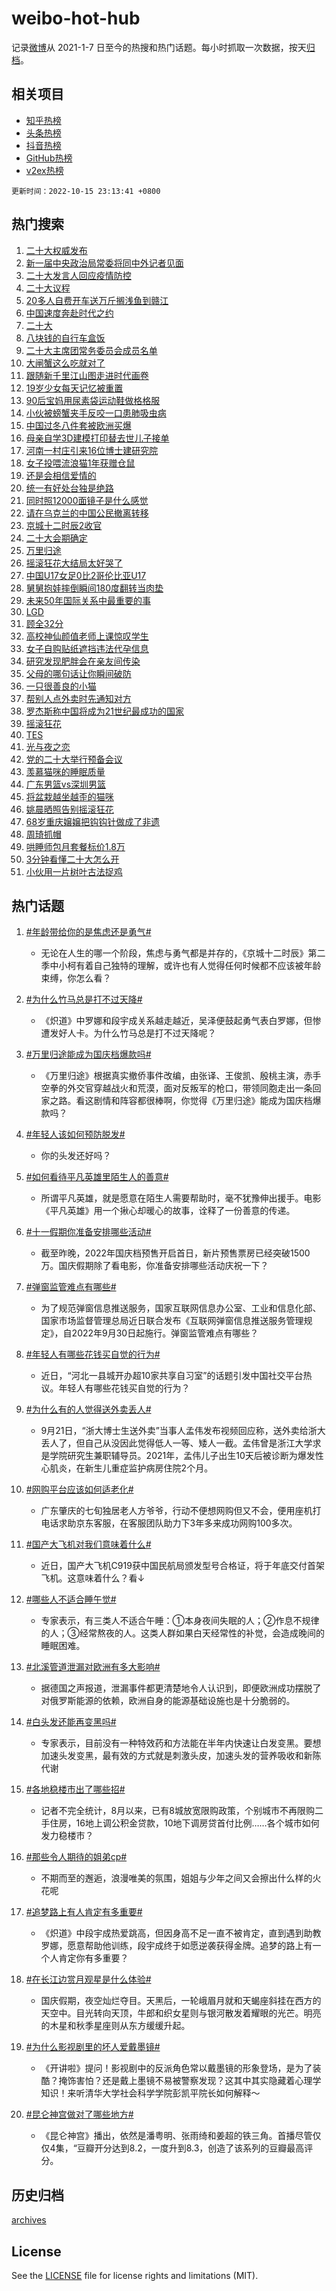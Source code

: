 # weibo-hot-hub

记录[微博](https://www.weibo.com)从 2021-1-7 日至今的热搜和热门话题。每小时抓取一次数据，按天[归档](archives)。

## 相关项目

- [知乎热榜](https://github.com/lonnyzhang423/zhihu-hot-hub)
- [头条热榜](https://github.com/lonnyzhang423/toutiao-hot-hub)
- [抖音热榜](https://github.com/lonnyzhang423/douyin-hot-hub)
- [GitHub热榜](https://github.com/lonnyzhang423/github-hot-hub)
- [v2ex热榜](https://github.com/lonnyzhang423/v2ex-hot-hub)


`更新时间：2022-10-15 23:13:41 +0800`

## 热门搜索

1. [二十大权威发布](https://m.weibo.cn/search?containerid=100103type%3D1%26t%3D10%26q%3D%23%E4%BA%8C%E5%8D%81%E5%A4%A7%E6%9D%83%E5%A8%81%E5%8F%91%E5%B8%83%23&stream_entry_id=51&isnewpage=1&extparam=seat%3D1%26cate%3D10103%26filter_type%3Drealtimehot%26dgr%3D0%26pos%3D0%26c_type%3D51%26display_time%3D1665846819%26pre_seqid%3D1665846819236016173377&luicode=10000011&lfid=106003type%253D25%2526t%253D3%2526disable_hot%253D1%2526filter_type%253Drealtimehot)
1. [新一届中央政治局常委将同中外记者见面](https://m.weibo.cn/search?containerid=100103type%3D1%26t%3D10%26q%3D%23%E6%96%B0%E4%B8%80%E5%B1%8A%E4%B8%AD%E5%A4%AE%E6%94%BF%E6%B2%BB%E5%B1%80%E5%B8%B8%E5%A7%94%E5%B0%86%E5%90%8C%E4%B8%AD%E5%A4%96%E8%AE%B0%E8%80%85%E8%A7%81%E9%9D%A2%23&stream_entry_id=31&isnewpage=1&extparam=seat%3D1%26cate%3D0%26band_rank%3D1%26lcate%3D5001%26pos%3D0%26realpos%3D1%26flag%3D0%26filter_type%3Drealtimehot%26q%3D%2523%25E6%2596%25B0%25E4%25B8%2580%25E5%25B1%258A%25E4%25B8%25AD%25E5%25A4%25AE%25E6%2594%25BF%25E6%25B2%25BB%25E5%25B1%2580%25E5%25B8%25B8%25E5%25A7%2594%25E5%25B0%2586%25E5%2590%258C%25E4%25B8%25AD%25E5%25A4%2596%25E8%25AE%25B0%25E8%2580%2585%25E8%25A7%2581%25E9%259D%25A2%2523%26dgr%3D0%26c_type%3D31%26display_time%3D1665846819%26pre_seqid%3D1665846819236016173377&luicode=10000011&lfid=106003type%253D25%2526t%253D3%2526disable_hot%253D1%2526filter_type%253Drealtimehot)
1. [二十大发言人回应疫情防控](https://m.weibo.cn/search?containerid=100103type%3D1%26t%3D10%26q%3D%23%E4%BA%8C%E5%8D%81%E5%A4%A7%E5%8F%91%E8%A8%80%E4%BA%BA%E5%9B%9E%E5%BA%94%E7%96%AB%E6%83%85%E9%98%B2%E6%8E%A7%23&stream_entry_id=31&isnewpage=1&extparam=seat%3D1%26cate%3D0%26band_rank%3D2%26lcate%3D5001%26pos%3D1%26realpos%3D2%26flag%3D2%26filter_type%3Drealtimehot%26q%3D%2523%25E4%25BA%258C%25E5%258D%2581%25E5%25A4%25A7%25E5%258F%2591%25E8%25A8%2580%25E4%25BA%25BA%25E5%259B%259E%25E5%25BA%2594%25E7%2596%25AB%25E6%2583%2585%25E9%2598%25B2%25E6%258E%25A7%2523%26dgr%3D0%26c_type%3D31%26display_time%3D1665846819%26pre_seqid%3D1665846819236016173377&luicode=10000011&lfid=106003type%253D25%2526t%253D3%2526disable_hot%253D1%2526filter_type%253Drealtimehot)
1. [二十大议程](https://m.weibo.cn/search?containerid=100103type%3D1%26t%3D10%26q%3D%23%E4%BA%8C%E5%8D%81%E5%A4%A7%E8%AE%AE%E7%A8%8B%23&stream_entry_id=31&isnewpage=1&extparam=seat%3D1%26cate%3D0%26band_rank%3D3%26lcate%3D5001%26pos%3D2%26realpos%3D3%26flag%3D0%26filter_type%3Drealtimehot%26q%3D%2523%25E4%25BA%258C%25E5%258D%2581%25E5%25A4%25A7%25E8%25AE%25AE%25E7%25A8%258B%2523%26dgr%3D0%26c_type%3D31%26display_time%3D1665846819%26pre_seqid%3D1665846819236016173377&luicode=10000011&lfid=106003type%253D25%2526t%253D3%2526disable_hot%253D1%2526filter_type%253Drealtimehot)
1. [20多人自费开车送万斤搁浅鱼到赣江](https://m.weibo.cn/search?containerid=100103type%3D1%26t%3D10%26q%3D%2320%E5%A4%9A%E4%BA%BA%E8%87%AA%E8%B4%B9%E5%BC%80%E8%BD%A6%E9%80%81%E4%B8%87%E6%96%A4%E6%90%81%E6%B5%85%E9%B1%BC%E5%88%B0%E8%B5%A3%E6%B1%9F%23&stream_entry_id=31&isnewpage=1&extparam=seat%3D1%26cate%3D0%26band_rank%3D4%26lcate%3D5001%26pos%3D3%26realpos%3D4%26flag%3D0%26filter_type%3Drealtimehot%26q%3D%252320%25E5%25A4%259A%25E4%25BA%25BA%25E8%2587%25AA%25E8%25B4%25B9%25E5%25BC%2580%25E8%25BD%25A6%25E9%2580%2581%25E4%25B8%2587%25E6%2596%25A4%25E6%2590%2581%25E6%25B5%2585%25E9%25B1%25BC%25E5%2588%25B0%25E8%25B5%25A3%25E6%25B1%259F%2523%26dgr%3D0%26c_type%3D31%26display_time%3D1665846819%26pre_seqid%3D1665846819236016173377&luicode=10000011&lfid=106003type%253D25%2526t%253D3%2526disable_hot%253D1%2526filter_type%253Drealtimehot)
1. [中国速度奔赴时代之约](https://m.weibo.cn/search?containerid=100103type%3D1%26t%3D10%26q%3D%23%E4%B8%AD%E5%9B%BD%E9%80%9F%E5%BA%A6%E5%A5%94%E8%B5%B4%E6%97%B6%E4%BB%A3%E4%B9%8B%E7%BA%A6%23&stream_entry_id=31&isnewpage=1&extparam=seat%3D1%26cate%3D0%26band_rank%3D5%26lcate%3D5001%26pos%3D4%26realpos%3D5%26flag%3D0%26filter_type%3Drealtimehot%26q%3D%2523%25E4%25B8%25AD%25E5%259B%25BD%25E9%2580%259F%25E5%25BA%25A6%25E5%25A5%2594%25E8%25B5%25B4%25E6%2597%25B6%25E4%25BB%25A3%25E4%25B9%258B%25E7%25BA%25A6%2523%26dgr%3D0%26c_type%3D31%26display_time%3D1665846819%26pre_seqid%3D1665846819236016173377&luicode=10000011&lfid=106003type%253D25%2526t%253D3%2526disable_hot%253D1%2526filter_type%253Drealtimehot)
1. [二十大](https://m.weibo.cn/search?containerid=100103type%3D1%26t%3D10%26q%3D%23%E4%BA%8C%E5%8D%81%E5%A4%A7%23&stream_entry_id=31&isnewpage=1&extparam=seat%3D1%26cate%3D0%26band_rank%3D6%26lcate%3D5001%26pos%3D5%26realpos%3D6%26flag%3D0%26filter_type%3Drealtimehot%26q%3D%2523%25E4%25BA%258C%25E5%258D%2581%25E5%25A4%25A7%2523%26dgr%3D0%26c_type%3D31%26display_time%3D1665846819%26pre_seqid%3D1665846819236016173377&luicode=10000011&lfid=106003type%253D25%2526t%253D3%2526disable_hot%253D1%2526filter_type%253Drealtimehot)
1. [八块钱的自行车盒饭](https://m.weibo.cn/search?containerid=100103type%3D1%26t%3D10%26q%3D%23%E5%85%AB%E5%9D%97%E9%92%B1%E7%9A%84%E8%87%AA%E8%A1%8C%E8%BD%A6%E7%9B%92%E9%A5%AD%23&stream_entry_id=31&isnewpage=1&extparam=seat%3D1%26cate%3D0%26band_rank%3D7%26lcate%3D5001%26pos%3D6%26realpos%3D7%26flag%3D1%26filter_type%3Drealtimehot%26q%3D%2523%25E5%2585%25AB%25E5%259D%2597%25E9%2592%25B1%25E7%259A%2584%25E8%2587%25AA%25E8%25A1%258C%25E8%25BD%25A6%25E7%259B%2592%25E9%25A5%25AD%2523%26dgr%3D0%26c_type%3D31%26display_time%3D1665846819%26pre_seqid%3D1665846819236016173377&luicode=10000011&lfid=106003type%253D25%2526t%253D3%2526disable_hot%253D1%2526filter_type%253Drealtimehot)
1. [二十大主席团常务委员会成员名单](https://m.weibo.cn/search?containerid=100103type%3D1%26t%3D10%26q%3D%23%E4%BA%8C%E5%8D%81%E5%A4%A7%E4%B8%BB%E5%B8%AD%E5%9B%A2%E5%B8%B8%E5%8A%A1%E5%A7%94%E5%91%98%E4%BC%9A%E6%88%90%E5%91%98%E5%90%8D%E5%8D%95%23&stream_entry_id=31&isnewpage=1&extparam=seat%3D1%26cate%3D0%26band_rank%3D8%26lcate%3D5001%26pos%3D7%26realpos%3D8%26flag%3D0%26filter_type%3Drealtimehot%26q%3D%2523%25E4%25BA%258C%25E5%258D%2581%25E5%25A4%25A7%25E4%25B8%25BB%25E5%25B8%25AD%25E5%259B%25A2%25E5%25B8%25B8%25E5%258A%25A1%25E5%25A7%2594%25E5%2591%2598%25E4%25BC%259A%25E6%2588%2590%25E5%2591%2598%25E5%2590%258D%25E5%258D%2595%2523%26dgr%3D0%26c_type%3D31%26display_time%3D1665846819%26pre_seqid%3D1665846819236016173377&luicode=10000011&lfid=106003type%253D25%2526t%253D3%2526disable_hot%253D1%2526filter_type%253Drealtimehot)
1. [大闸蟹这么吃就对了](https://m.weibo.cn/search?containerid=100103type%3D1%26t%3D10%26q%3D%23%E5%A4%A7%E9%97%B8%E8%9F%B9%E8%BF%99%E4%B9%88%E5%90%83%E5%B0%B1%E5%AF%B9%E4%BA%86%23&stream_entry_id=31&isnewpage=1&extparam=seat%3D1%26cate%3D0%26band_rank%3D9%26lcate%3D5001%26pos%3D8%26realpos%3D9%26flag%3D1%26filter_type%3Drealtimehot%26q%3D%2523%25E5%25A4%25A7%25E9%2597%25B8%25E8%259F%25B9%25E8%25BF%2599%25E4%25B9%2588%25E5%2590%2583%25E5%25B0%25B1%25E5%25AF%25B9%25E4%25BA%2586%2523%26dgr%3D0%26c_type%3D31%26display_time%3D1665846819%26pre_seqid%3D1665846819236016173377&luicode=10000011&lfid=106003type%253D25%2526t%253D3%2526disable_hot%253D1%2526filter_type%253Drealtimehot)
1. [跟随新千里江山图走进时代画卷](https://m.weibo.cn/search?containerid=100103type%3D1%26t%3D10%26q%3D%23%E8%B7%9F%E9%9A%8F%E6%96%B0%E5%8D%83%E9%87%8C%E6%B1%9F%E5%B1%B1%E5%9B%BE%E8%B5%B0%E8%BF%9B%E6%97%B6%E4%BB%A3%E7%94%BB%E5%8D%B7%23&stream_entry_id=31&isnewpage=1&extparam=seat%3D1%26cate%3D0%26band_rank%3D10%26lcate%3D5001%26pos%3D9%26realpos%3D10%26flag%3D0%26filter_type%3Drealtimehot%26q%3D%2523%25E8%25B7%259F%25E9%259A%258F%25E6%2596%25B0%25E5%258D%2583%25E9%2587%258C%25E6%25B1%259F%25E5%25B1%25B1%25E5%259B%25BE%25E8%25B5%25B0%25E8%25BF%259B%25E6%2597%25B6%25E4%25BB%25A3%25E7%2594%25BB%25E5%258D%25B7%2523%26dgr%3D0%26c_type%3D31%26display_time%3D1665846819%26pre_seqid%3D1665846819236016173377&luicode=10000011&lfid=106003type%253D25%2526t%253D3%2526disable_hot%253D1%2526filter_type%253Drealtimehot)
1. [19岁少女每天记忆被重置](https://m.weibo.cn/search?containerid=100103type%3D1%26t%3D10%26q%3D%2319%E5%B2%81%E5%B0%91%E5%A5%B3%E6%AF%8F%E5%A4%A9%E8%AE%B0%E5%BF%86%E8%A2%AB%E9%87%8D%E7%BD%AE%23&stream_entry_id=31&isnewpage=1&extparam=seat%3D1%26cate%3D0%26band_rank%3D11%26lcate%3D5001%26pos%3D10%26realpos%3D11%26flag%3D0%26filter_type%3Drealtimehot%26q%3D%252319%25E5%25B2%2581%25E5%25B0%2591%25E5%25A5%25B3%25E6%25AF%258F%25E5%25A4%25A9%25E8%25AE%25B0%25E5%25BF%2586%25E8%25A2%25AB%25E9%2587%258D%25E7%25BD%25AE%2523%26dgr%3D0%26c_type%3D31%26display_time%3D1665846819%26pre_seqid%3D1665846819236016173377&luicode=10000011&lfid=106003type%253D25%2526t%253D3%2526disable_hot%253D1%2526filter_type%253Drealtimehot)
1. [90后宝妈用尿素袋运动鞋做格格服](https://m.weibo.cn/search?containerid=100103type%3D1%26t%3D10%26q%3D%2390%E5%90%8E%E5%AE%9D%E5%A6%88%E7%94%A8%E5%B0%BF%E7%B4%A0%E8%A2%8B%E8%BF%90%E5%8A%A8%E9%9E%8B%E5%81%9A%E6%A0%BC%E6%A0%BC%E6%9C%8D%23&stream_entry_id=31&isnewpage=1&extparam=seat%3D1%26cate%3D0%26band_rank%3D12%26lcate%3D5001%26pos%3D11%26realpos%3D12%26flag%3D0%26filter_type%3Drealtimehot%26q%3D%252390%25E5%2590%258E%25E5%25AE%259D%25E5%25A6%2588%25E7%2594%25A8%25E5%25B0%25BF%25E7%25B4%25A0%25E8%25A2%258B%25E8%25BF%2590%25E5%258A%25A8%25E9%259E%258B%25E5%2581%259A%25E6%25A0%25BC%25E6%25A0%25BC%25E6%259C%258D%2523%26dgr%3D0%26c_type%3D31%26display_time%3D1665846819%26pre_seqid%3D1665846819236016173377&luicode=10000011&lfid=106003type%253D25%2526t%253D3%2526disable_hot%253D1%2526filter_type%253Drealtimehot)
1. [小伙被螃蟹夹手反咬一口患肺吸虫病](https://m.weibo.cn/search?containerid=100103type%3D1%26t%3D10%26q%3D%23%E5%B0%8F%E4%BC%99%E8%A2%AB%E8%9E%83%E8%9F%B9%E5%A4%B9%E6%89%8B%E5%8F%8D%E5%92%AC%E4%B8%80%E5%8F%A3%E6%82%A3%E8%82%BA%E5%90%B8%E8%99%AB%E7%97%85%23&stream_entry_id=31&isnewpage=1&extparam=seat%3D1%26cate%3D0%26band_rank%3D13%26lcate%3D5001%26pos%3D12%26realpos%3D13%26flag%3D1%26filter_type%3Drealtimehot%26q%3D%2523%25E5%25B0%258F%25E4%25BC%2599%25E8%25A2%25AB%25E8%259E%2583%25E8%259F%25B9%25E5%25A4%25B9%25E6%2589%258B%25E5%258F%258D%25E5%2592%25AC%25E4%25B8%2580%25E5%258F%25A3%25E6%2582%25A3%25E8%2582%25BA%25E5%2590%25B8%25E8%2599%25AB%25E7%2597%2585%2523%26dgr%3D0%26c_type%3D31%26display_time%3D1665846819%26pre_seqid%3D1665846819236016173377&luicode=10000011&lfid=106003type%253D25%2526t%253D3%2526disable_hot%253D1%2526filter_type%253Drealtimehot)
1. [中国过冬八件套被欧洲买爆](https://m.weibo.cn/search?containerid=100103type%3D1%26t%3D10%26q%3D%23%E4%B8%AD%E5%9B%BD%E8%BF%87%E5%86%AC%E5%85%AB%E4%BB%B6%E5%A5%97%E8%A2%AB%E6%AC%A7%E6%B4%B2%E4%B9%B0%E7%88%86%23&stream_entry_id=31&isnewpage=1&extparam=seat%3D1%26cate%3D0%26band_rank%3D14%26lcate%3D5001%26pos%3D13%26realpos%3D14%26flag%3D0%26filter_type%3Drealtimehot%26q%3D%2523%25E4%25B8%25AD%25E5%259B%25BD%25E8%25BF%2587%25E5%2586%25AC%25E5%2585%25AB%25E4%25BB%25B6%25E5%25A5%2597%25E8%25A2%25AB%25E6%25AC%25A7%25E6%25B4%25B2%25E4%25B9%25B0%25E7%2588%2586%2523%26dgr%3D0%26c_type%3D31%26display_time%3D1665846819%26pre_seqid%3D1665846819236016173377&luicode=10000011&lfid=106003type%253D25%2526t%253D3%2526disable_hot%253D1%2526filter_type%253Drealtimehot)
1. [母亲自学3D建模打印替去世儿子接单](https://m.weibo.cn/search?containerid=100103type%3D1%26t%3D10%26q%3D%23%E6%AF%8D%E4%BA%B2%E8%87%AA%E5%AD%A63D%E5%BB%BA%E6%A8%A1%E6%89%93%E5%8D%B0%E6%9B%BF%E5%8E%BB%E4%B8%96%E5%84%BF%E5%AD%90%E6%8E%A5%E5%8D%95%23&stream_entry_id=31&isnewpage=1&extparam=seat%3D1%26cate%3D0%26band_rank%3D15%26lcate%3D5001%26pos%3D14%26realpos%3D15%26flag%3D1%26filter_type%3Drealtimehot%26q%3D%2523%25E6%25AF%258D%25E4%25BA%25B2%25E8%2587%25AA%25E5%25AD%25A63D%25E5%25BB%25BA%25E6%25A8%25A1%25E6%2589%2593%25E5%258D%25B0%25E6%259B%25BF%25E5%258E%25BB%25E4%25B8%2596%25E5%2584%25BF%25E5%25AD%2590%25E6%258E%25A5%25E5%258D%2595%2523%26dgr%3D0%26c_type%3D31%26display_time%3D1665846819%26pre_seqid%3D1665846819236016173377&luicode=10000011&lfid=106003type%253D25%2526t%253D3%2526disable_hot%253D1%2526filter_type%253Drealtimehot)
1. [河南一村庄引来16位博士建研究院](https://m.weibo.cn/search?containerid=100103type%3D1%26t%3D10%26q%3D%23%E6%B2%B3%E5%8D%97%E4%B8%80%E6%9D%91%E5%BA%84%E5%BC%95%E6%9D%A516%E4%BD%8D%E5%8D%9A%E5%A3%AB%E5%BB%BA%E7%A0%94%E7%A9%B6%E9%99%A2%23&stream_entry_id=31&isnewpage=1&extparam=seat%3D1%26cate%3D0%26band_rank%3D16%26lcate%3D5001%26pos%3D15%26realpos%3D16%26flag%3D0%26filter_type%3Drealtimehot%26q%3D%2523%25E6%25B2%25B3%25E5%258D%2597%25E4%25B8%2580%25E6%259D%2591%25E5%25BA%2584%25E5%25BC%2595%25E6%259D%25A516%25E4%25BD%258D%25E5%258D%259A%25E5%25A3%25AB%25E5%25BB%25BA%25E7%25A0%2594%25E7%25A9%25B6%25E9%2599%25A2%2523%26dgr%3D0%26c_type%3D31%26display_time%3D1665846819%26pre_seqid%3D1665846819236016173377&luicode=10000011&lfid=106003type%253D25%2526t%253D3%2526disable_hot%253D1%2526filter_type%253Drealtimehot)
1. [女子投喂流浪猫1年获赠仓鼠](https://m.weibo.cn/search?containerid=100103type%3D1%26t%3D10%26q%3D%23%E5%A5%B3%E5%AD%90%E6%8A%95%E5%96%82%E6%B5%81%E6%B5%AA%E7%8C%AB1%E5%B9%B4%E8%8E%B7%E8%B5%A0%E4%BB%93%E9%BC%A0%23&stream_entry_id=31&isnewpage=1&extparam=seat%3D1%26cate%3D0%26band_rank%3D17%26lcate%3D5001%26pos%3D16%26realpos%3D17%26flag%3D0%26filter_type%3Drealtimehot%26q%3D%2523%25E5%25A5%25B3%25E5%25AD%2590%25E6%258A%2595%25E5%2596%2582%25E6%25B5%2581%25E6%25B5%25AA%25E7%258C%25AB1%25E5%25B9%25B4%25E8%258E%25B7%25E8%25B5%25A0%25E4%25BB%2593%25E9%25BC%25A0%2523%26dgr%3D0%26c_type%3D31%26display_time%3D1665846819%26pre_seqid%3D1665846819236016173377&luicode=10000011&lfid=106003type%253D25%2526t%253D3%2526disable_hot%253D1%2526filter_type%253Drealtimehot)
1. [还是会相信爱情的](https://m.weibo.cn/search?containerid=100103type%3D1%26t%3D10%26q%3D%23%E8%BF%98%E6%98%AF%E4%BC%9A%E7%9B%B8%E4%BF%A1%E7%88%B1%E6%83%85%E7%9A%84%23&stream_entry_id=31&isnewpage=1&extparam=seat%3D1%26cate%3D0%26band_rank%3D18%26lcate%3D5001%26pos%3D17%26realpos%3D18%26flag%3D0%26filter_type%3Drealtimehot%26q%3D%2523%25E8%25BF%2598%25E6%2598%25AF%25E4%25BC%259A%25E7%259B%25B8%25E4%25BF%25A1%25E7%2588%25B1%25E6%2583%2585%25E7%259A%2584%2523%26dgr%3D0%26c_type%3D31%26display_time%3D1665846819%26pre_seqid%3D1665846819236016173377&luicode=10000011&lfid=106003type%253D25%2526t%253D3%2526disable_hot%253D1%2526filter_type%253Drealtimehot)
1. [统一有好处台独是绝路](https://m.weibo.cn/search?containerid=100103type%3D1%26t%3D10%26q%3D%23%E7%BB%9F%E4%B8%80%E6%9C%89%E5%A5%BD%E5%A4%84%E5%8F%B0%E7%8B%AC%E6%98%AF%E7%BB%9D%E8%B7%AF%23&stream_entry_id=31&isnewpage=1&extparam=seat%3D1%26cate%3D0%26band_rank%3D19%26lcate%3D5001%26pos%3D18%26realpos%3D19%26flag%3D0%26filter_type%3Drealtimehot%26q%3D%2523%25E7%25BB%259F%25E4%25B8%2580%25E6%259C%2589%25E5%25A5%25BD%25E5%25A4%2584%25E5%258F%25B0%25E7%258B%25AC%25E6%2598%25AF%25E7%25BB%259D%25E8%25B7%25AF%2523%26dgr%3D0%26c_type%3D31%26display_time%3D1665846819%26pre_seqid%3D1665846819236016173377&luicode=10000011&lfid=106003type%253D25%2526t%253D3%2526disable_hot%253D1%2526filter_type%253Drealtimehot)
1. [同时照12000面镜子是什么感觉](https://m.weibo.cn/search?containerid=100103type%3D1%26t%3D10%26q%3D%23%E5%90%8C%E6%97%B6%E7%85%A712000%E9%9D%A2%E9%95%9C%E5%AD%90%E6%98%AF%E4%BB%80%E4%B9%88%E6%84%9F%E8%A7%89%23&stream_entry_id=31&isnewpage=1&extparam=seat%3D1%26cate%3D0%26band_rank%3D20%26lcate%3D5001%26pos%3D19%26realpos%3D20%26flag%3D0%26filter_type%3Drealtimehot%26q%3D%2523%25E5%2590%258C%25E6%2597%25B6%25E7%2585%25A712000%25E9%259D%25A2%25E9%2595%259C%25E5%25AD%2590%25E6%2598%25AF%25E4%25BB%2580%25E4%25B9%2588%25E6%2584%259F%25E8%25A7%2589%2523%26dgr%3D0%26c_type%3D31%26display_time%3D1665846819%26pre_seqid%3D1665846819236016173377&luicode=10000011&lfid=106003type%253D25%2526t%253D3%2526disable_hot%253D1%2526filter_type%253Drealtimehot)
1. [请在乌克兰的中国公民撤离转移](https://m.weibo.cn/search?containerid=100103type%3D1%26t%3D10%26q%3D%23%E8%AF%B7%E5%9C%A8%E4%B9%8C%E5%85%8B%E5%85%B0%E7%9A%84%E4%B8%AD%E5%9B%BD%E5%85%AC%E6%B0%91%E6%92%A4%E7%A6%BB%E8%BD%AC%E7%A7%BB%23&stream_entry_id=31&isnewpage=1&extparam=seat%3D1%26cate%3D0%26band_rank%3D21%26lcate%3D5001%26pos%3D20%26realpos%3D21%26flag%3D0%26filter_type%3Drealtimehot%26q%3D%2523%25E8%25AF%25B7%25E5%259C%25A8%25E4%25B9%258C%25E5%2585%258B%25E5%2585%25B0%25E7%259A%2584%25E4%25B8%25AD%25E5%259B%25BD%25E5%2585%25AC%25E6%25B0%2591%25E6%2592%25A4%25E7%25A6%25BB%25E8%25BD%25AC%25E7%25A7%25BB%2523%26dgr%3D0%26c_type%3D31%26display_time%3D1665846819%26pre_seqid%3D1665846819236016173377&luicode=10000011&lfid=106003type%253D25%2526t%253D3%2526disable_hot%253D1%2526filter_type%253Drealtimehot)
1. [京城十二时辰2收官](https://m.weibo.cn/search?containerid=100103type%3D1%26t%3D10%26q%3D%23%E4%BA%AC%E5%9F%8E%E5%8D%81%E4%BA%8C%E6%97%B6%E8%BE%B02%E6%94%B6%E5%AE%98%23&stream_entry_id=31&isnewpage=1&extparam=seat%3D1%26cate%3D0%26band_rank%3D22%26lcate%3D5001%26pos%3D21%26realpos%3D22%26flag%3D1%26filter_type%3Drealtimehot%26q%3D%2523%25E4%25BA%25AC%25E5%259F%258E%25E5%258D%2581%25E4%25BA%258C%25E6%2597%25B6%25E8%25BE%25B02%25E6%2594%25B6%25E5%25AE%2598%2523%26dgr%3D0%26c_type%3D31%26display_time%3D1665846819%26pre_seqid%3D1665846819236016173377&luicode=10000011&lfid=106003type%253D25%2526t%253D3%2526disable_hot%253D1%2526filter_type%253Drealtimehot)
1. [二十大会期确定](https://m.weibo.cn/search?containerid=100103type%3D1%26t%3D10%26q%3D%23%E4%BA%8C%E5%8D%81%E5%A4%A7%E4%BC%9A%E6%9C%9F%E7%A1%AE%E5%AE%9A%23&stream_entry_id=31&isnewpage=1&extparam=seat%3D1%26cate%3D0%26band_rank%3D23%26lcate%3D5001%26pos%3D22%26realpos%3D23%26flag%3D0%26filter_type%3Drealtimehot%26q%3D%2523%25E4%25BA%258C%25E5%258D%2581%25E5%25A4%25A7%25E4%25BC%259A%25E6%259C%259F%25E7%25A1%25AE%25E5%25AE%259A%2523%26dgr%3D0%26c_type%3D31%26display_time%3D1665846819%26pre_seqid%3D1665846819236016173377&luicode=10000011&lfid=106003type%253D25%2526t%253D3%2526disable_hot%253D1%2526filter_type%253Drealtimehot)
1. [万里归途](https://m.weibo.cn/search?containerid=100103type%3D1%26t%3D10%26q%3D%E4%B8%87%E9%87%8C%E5%BD%92%E9%80%94&stream_entry_id=31&isnewpage=1&extparam=seat%3D1%26cate%3D0%26band_rank%3D24%26lcate%3D5001%26pos%3D23%26realpos%3D24%26flag%3D0%26filter_type%3Drealtimehot%26q%3D%25E4%25B8%2587%25E9%2587%258C%25E5%25BD%2592%25E9%2580%2594%26dgr%3D0%26c_type%3D31%26display_time%3D1665846819%26pre_seqid%3D1665846819236016173377&luicode=10000011&lfid=106003type%253D25%2526t%253D3%2526disable_hot%253D1%2526filter_type%253Drealtimehot)
1. [摇滚狂花大结局太好哭了](https://m.weibo.cn/search?containerid=100103type%3D1%26t%3D10%26q%3D%23%E6%91%87%E6%BB%9A%E7%8B%82%E8%8A%B1%E5%A4%A7%E7%BB%93%E5%B1%80%E5%A4%AA%E5%A5%BD%E5%93%AD%E4%BA%86%23&stream_entry_id=31&isnewpage=1&extparam=seat%3D1%26cate%3D0%26band_rank%3D25%26lcate%3D5001%26pos%3D24%26realpos%3D25%26flag%3D0%26filter_type%3Drealtimehot%26q%3D%2523%25E6%2591%2587%25E6%25BB%259A%25E7%258B%2582%25E8%258A%25B1%25E5%25A4%25A7%25E7%25BB%2593%25E5%25B1%2580%25E5%25A4%25AA%25E5%25A5%25BD%25E5%2593%25AD%25E4%25BA%2586%2523%26dgr%3D0%26c_type%3D31%26display_time%3D1665846819%26pre_seqid%3D1665846819236016173377&luicode=10000011&lfid=106003type%253D25%2526t%253D3%2526disable_hot%253D1%2526filter_type%253Drealtimehot)
1. [中国U17女足0比2哥伦比亚U17](https://m.weibo.cn/search?containerid=100103type%3D1%26t%3D10%26q%3D%23%E4%B8%AD%E5%9B%BDU17%E5%A5%B3%E8%B6%B30%E6%AF%942%E5%93%A5%E4%BC%A6%E6%AF%94%E4%BA%9AU17%23&stream_entry_id=31&isnewpage=1&extparam=seat%3D1%26cate%3D0%26band_rank%3D26%26lcate%3D5001%26pos%3D25%26realpos%3D26%26flag%3D1%26filter_type%3Drealtimehot%26q%3D%2523%25E4%25B8%25AD%25E5%259B%25BDU17%25E5%25A5%25B3%25E8%25B6%25B30%25E6%25AF%25942%25E5%2593%25A5%25E4%25BC%25A6%25E6%25AF%2594%25E4%25BA%259AU17%2523%26dgr%3D0%26c_type%3D31%26display_time%3D1665846819%26pre_seqid%3D1665846819236016173377&luicode=10000011&lfid=106003type%253D25%2526t%253D3%2526disable_hot%253D1%2526filter_type%253Drealtimehot)
1. [舅舅抱娃摔倒瞬间180度翻转当肉垫](https://m.weibo.cn/search?containerid=100103type%3D1%26t%3D10%26q%3D%23%E8%88%85%E8%88%85%E6%8A%B1%E5%A8%83%E6%91%94%E5%80%92%E7%9E%AC%E9%97%B4180%E5%BA%A6%E7%BF%BB%E8%BD%AC%E5%BD%93%E8%82%89%E5%9E%AB%23&stream_entry_id=31&isnewpage=1&extparam=seat%3D1%26cate%3D0%26band_rank%3D27%26lcate%3D5001%26pos%3D26%26realpos%3D27%26flag%3D0%26filter_type%3Drealtimehot%26q%3D%2523%25E8%2588%2585%25E8%2588%2585%25E6%258A%25B1%25E5%25A8%2583%25E6%2591%2594%25E5%2580%2592%25E7%259E%25AC%25E9%2597%25B4180%25E5%25BA%25A6%25E7%25BF%25BB%25E8%25BD%25AC%25E5%25BD%2593%25E8%2582%2589%25E5%259E%25AB%2523%26dgr%3D0%26c_type%3D31%26display_time%3D1665846819%26pre_seqid%3D1665846819236016173377&luicode=10000011&lfid=106003type%253D25%2526t%253D3%2526disable_hot%253D1%2526filter_type%253Drealtimehot)
1. [未来50年国际关系中最重要的事](https://m.weibo.cn/search?containerid=100103type%3D1%26t%3D10%26q%3D%23%E6%9C%AA%E6%9D%A550%E5%B9%B4%E5%9B%BD%E9%99%85%E5%85%B3%E7%B3%BB%E4%B8%AD%E6%9C%80%E9%87%8D%E8%A6%81%E7%9A%84%E4%BA%8B%23&stream_entry_id=31&isnewpage=1&extparam=seat%3D1%26cate%3D0%26band_rank%3D28%26lcate%3D5001%26pos%3D27%26realpos%3D28%26flag%3D0%26filter_type%3Drealtimehot%26q%3D%2523%25E6%259C%25AA%25E6%259D%25A550%25E5%25B9%25B4%25E5%259B%25BD%25E9%2599%2585%25E5%2585%25B3%25E7%25B3%25BB%25E4%25B8%25AD%25E6%259C%2580%25E9%2587%258D%25E8%25A6%2581%25E7%259A%2584%25E4%25BA%258B%2523%26dgr%3D0%26c_type%3D31%26display_time%3D1665846819%26pre_seqid%3D1665846819236016173377&luicode=10000011&lfid=106003type%253D25%2526t%253D3%2526disable_hot%253D1%2526filter_type%253Drealtimehot)
1. [LGD](https://m.weibo.cn/search?containerid=100103type%3D1%26t%3D10%26q%3DLGD&stream_entry_id=31&isnewpage=1&extparam=seat%3D1%26cate%3D0%26band_rank%3D29%26lcate%3D5001%26pos%3D28%26realpos%3D29%26flag%3D0%26filter_type%3Drealtimehot%26q%3DLGD%26dgr%3D0%26c_type%3D31%26display_time%3D1665846819%26pre_seqid%3D1665846819236016173377&luicode=10000011&lfid=106003type%253D25%2526t%253D3%2526disable_hot%253D1%2526filter_type%253Drealtimehot)
1. [顾全32分](https://m.weibo.cn/search?containerid=100103type%3D1%26t%3D10%26q%3D%23%E9%A1%BE%E5%85%A832%E5%88%86%23&stream_entry_id=31&isnewpage=1&extparam=seat%3D1%26cate%3D0%26band_rank%3D30%26lcate%3D5001%26pos%3D29%26realpos%3D30%26flag%3D1%26filter_type%3Drealtimehot%26q%3D%2523%25E9%25A1%25BE%25E5%2585%25A832%25E5%2588%2586%2523%26dgr%3D0%26c_type%3D31%26display_time%3D1665846819%26pre_seqid%3D1665846819236016173377&luicode=10000011&lfid=106003type%253D25%2526t%253D3%2526disable_hot%253D1%2526filter_type%253Drealtimehot)
1. [高校神仙颜值老师上课惊叹学生](https://m.weibo.cn/search?containerid=100103type%3D1%26t%3D10%26q%3D%23%E9%AB%98%E6%A0%A1%E7%A5%9E%E4%BB%99%E9%A2%9C%E5%80%BC%E8%80%81%E5%B8%88%E4%B8%8A%E8%AF%BE%E6%83%8A%E5%8F%B9%E5%AD%A6%E7%94%9F%23&stream_entry_id=31&isnewpage=1&extparam=seat%3D1%26cate%3D0%26band_rank%3D31%26lcate%3D5001%26pos%3D30%26realpos%3D31%26flag%3D1%26filter_type%3Drealtimehot%26q%3D%2523%25E9%25AB%2598%25E6%25A0%25A1%25E7%25A5%259E%25E4%25BB%2599%25E9%25A2%259C%25E5%2580%25BC%25E8%2580%2581%25E5%25B8%2588%25E4%25B8%258A%25E8%25AF%25BE%25E6%2583%258A%25E5%258F%25B9%25E5%25AD%25A6%25E7%2594%259F%2523%26dgr%3D0%26c_type%3D31%26display_time%3D1665846819%26pre_seqid%3D1665846819236016173377&luicode=10000011&lfid=106003type%253D25%2526t%253D3%2526disable_hot%253D1%2526filter_type%253Drealtimehot)
1. [女子自购贴纸遮挡违法代孕信息](https://m.weibo.cn/search?containerid=100103type%3D1%26t%3D10%26q%3D%23%E5%A5%B3%E5%AD%90%E8%87%AA%E8%B4%AD%E8%B4%B4%E7%BA%B8%E9%81%AE%E6%8C%A1%E8%BF%9D%E6%B3%95%E4%BB%A3%E5%AD%95%E4%BF%A1%E6%81%AF%23&stream_entry_id=31&isnewpage=1&extparam=seat%3D1%26cate%3D0%26band_rank%3D32%26lcate%3D5001%26pos%3D31%26realpos%3D32%26flag%3D1%26filter_type%3Drealtimehot%26q%3D%2523%25E5%25A5%25B3%25E5%25AD%2590%25E8%2587%25AA%25E8%25B4%25AD%25E8%25B4%25B4%25E7%25BA%25B8%25E9%2581%25AE%25E6%258C%25A1%25E8%25BF%259D%25E6%25B3%2595%25E4%25BB%25A3%25E5%25AD%2595%25E4%25BF%25A1%25E6%2581%25AF%2523%26dgr%3D0%26c_type%3D31%26display_time%3D1665846819%26pre_seqid%3D1665846819236016173377&luicode=10000011&lfid=106003type%253D25%2526t%253D3%2526disable_hot%253D1%2526filter_type%253Drealtimehot)
1. [研究发现肥胖会在亲友间传染](https://m.weibo.cn/search?containerid=100103type%3D1%26t%3D10%26q%3D%23%E7%A0%94%E7%A9%B6%E5%8F%91%E7%8E%B0%E8%82%A5%E8%83%96%E4%BC%9A%E5%9C%A8%E4%BA%B2%E5%8F%8B%E9%97%B4%E4%BC%A0%E6%9F%93%23&stream_entry_id=31&isnewpage=1&extparam=seat%3D1%26cate%3D0%26band_rank%3D33%26lcate%3D5001%26pos%3D32%26realpos%3D33%26flag%3D1%26filter_type%3Drealtimehot%26q%3D%2523%25E7%25A0%2594%25E7%25A9%25B6%25E5%258F%2591%25E7%258E%25B0%25E8%2582%25A5%25E8%2583%2596%25E4%25BC%259A%25E5%259C%25A8%25E4%25BA%25B2%25E5%258F%258B%25E9%2597%25B4%25E4%25BC%25A0%25E6%259F%2593%2523%26dgr%3D0%26c_type%3D31%26display_time%3D1665846819%26pre_seqid%3D1665846819236016173377&luicode=10000011&lfid=106003type%253D25%2526t%253D3%2526disable_hot%253D1%2526filter_type%253Drealtimehot)
1. [父母的哪句话让你瞬间破防](https://m.weibo.cn/search?containerid=100103type%3D1%26t%3D10%26q%3D%23%E7%88%B6%E6%AF%8D%E7%9A%84%E5%93%AA%E5%8F%A5%E8%AF%9D%E8%AE%A9%E4%BD%A0%E7%9E%AC%E9%97%B4%E7%A0%B4%E9%98%B2%23&stream_entry_id=31&isnewpage=1&extparam=seat%3D1%26cate%3D0%26band_rank%3D34%26lcate%3D5001%26pos%3D33%26realpos%3D34%26flag%3D1%26filter_type%3Drealtimehot%26q%3D%2523%25E7%2588%25B6%25E6%25AF%258D%25E7%259A%2584%25E5%2593%25AA%25E5%258F%25A5%25E8%25AF%259D%25E8%25AE%25A9%25E4%25BD%25A0%25E7%259E%25AC%25E9%2597%25B4%25E7%25A0%25B4%25E9%2598%25B2%2523%26dgr%3D0%26c_type%3D31%26display_time%3D1665846819%26pre_seqid%3D1665846819236016173377&luicode=10000011&lfid=106003type%253D25%2526t%253D3%2526disable_hot%253D1%2526filter_type%253Drealtimehot)
1. [一只很善良的小猫](https://m.weibo.cn/search?containerid=100103type%3D1%26t%3D10%26q%3D%23%E4%B8%80%E5%8F%AA%E5%BE%88%E5%96%84%E8%89%AF%E7%9A%84%E5%B0%8F%E7%8C%AB%23&stream_entry_id=31&isnewpage=1&extparam=seat%3D1%26cate%3D0%26band_rank%3D35%26lcate%3D5001%26pos%3D34%26realpos%3D35%26flag%3D1%26filter_type%3Drealtimehot%26q%3D%2523%25E4%25B8%2580%25E5%258F%25AA%25E5%25BE%2588%25E5%2596%2584%25E8%2589%25AF%25E7%259A%2584%25E5%25B0%258F%25E7%258C%25AB%2523%26dgr%3D0%26c_type%3D31%26display_time%3D1665846819%26pre_seqid%3D1665846819236016173377&luicode=10000011&lfid=106003type%253D25%2526t%253D3%2526disable_hot%253D1%2526filter_type%253Drealtimehot)
1. [帮别人点外卖时先通知对方](https://m.weibo.cn/search?containerid=100103type%3D1%26t%3D10%26q%3D%23%E5%B8%AE%E5%88%AB%E4%BA%BA%E7%82%B9%E5%A4%96%E5%8D%96%E6%97%B6%E5%85%88%E9%80%9A%E7%9F%A5%E5%AF%B9%E6%96%B9%23&stream_entry_id=31&isnewpage=1&extparam=seat%3D1%26cate%3D0%26band_rank%3D36%26lcate%3D5001%26pos%3D35%26realpos%3D36%26flag%3D0%26filter_type%3Drealtimehot%26q%3D%2523%25E5%25B8%25AE%25E5%2588%25AB%25E4%25BA%25BA%25E7%2582%25B9%25E5%25A4%2596%25E5%258D%2596%25E6%2597%25B6%25E5%2585%2588%25E9%2580%259A%25E7%259F%25A5%25E5%25AF%25B9%25E6%2596%25B9%2523%26dgr%3D0%26c_type%3D31%26display_time%3D1665846819%26pre_seqid%3D1665846819236016173377&luicode=10000011&lfid=106003type%253D25%2526t%253D3%2526disable_hot%253D1%2526filter_type%253Drealtimehot)
1. [罗杰斯称中国将成为21世纪最成功的国家](https://m.weibo.cn/search?containerid=100103type%3D1%26t%3D10%26q%3D%23%E7%BD%97%E6%9D%B0%E6%96%AF%E7%A7%B0%E4%B8%AD%E5%9B%BD%E5%B0%86%E6%88%90%E4%B8%BA21%E4%B8%96%E7%BA%AA%E6%9C%80%E6%88%90%E5%8A%9F%E7%9A%84%E5%9B%BD%E5%AE%B6%23&stream_entry_id=31&isnewpage=1&extparam=seat%3D1%26cate%3D0%26band_rank%3D37%26lcate%3D5001%26pos%3D36%26realpos%3D37%26flag%3D0%26filter_type%3Drealtimehot%26q%3D%2523%25E7%25BD%2597%25E6%259D%25B0%25E6%2596%25AF%25E7%25A7%25B0%25E4%25B8%25AD%25E5%259B%25BD%25E5%25B0%2586%25E6%2588%2590%25E4%25B8%25BA21%25E4%25B8%2596%25E7%25BA%25AA%25E6%259C%2580%25E6%2588%2590%25E5%258A%259F%25E7%259A%2584%25E5%259B%25BD%25E5%25AE%25B6%2523%26dgr%3D0%26c_type%3D31%26display_time%3D1665846819%26pre_seqid%3D1665846819236016173377&luicode=10000011&lfid=106003type%253D25%2526t%253D3%2526disable_hot%253D1%2526filter_type%253Drealtimehot)
1. [摇滚狂花](https://m.weibo.cn/search?containerid=100103type%3D1%26t%3D10%26q%3D%23%E6%91%87%E6%BB%9A%E7%8B%82%E8%8A%B1%23&stream_entry_id=31&isnewpage=1&extparam=seat%3D1%26cate%3D0%26band_rank%3D38%26lcate%3D5001%26pos%3D37%26realpos%3D38%26flag%3D0%26filter_type%3Drealtimehot%26q%3D%2523%25E6%2591%2587%25E6%25BB%259A%25E7%258B%2582%25E8%258A%25B1%2523%26dgr%3D0%26c_type%3D31%26display_time%3D1665846819%26pre_seqid%3D1665846819236016173377&luicode=10000011&lfid=106003type%253D25%2526t%253D3%2526disable_hot%253D1%2526filter_type%253Drealtimehot)
1. [TES](https://m.weibo.cn/search?containerid=100103type%3D1%26t%3D10%26q%3DTES&stream_entry_id=31&isnewpage=1&extparam=seat%3D1%26cate%3D0%26band_rank%3D39%26lcate%3D5001%26pos%3D38%26realpos%3D39%26flag%3D0%26filter_type%3Drealtimehot%26q%3DTES%26dgr%3D0%26c_type%3D31%26display_time%3D1665846819%26pre_seqid%3D1665846819236016173377&luicode=10000011&lfid=106003type%253D25%2526t%253D3%2526disable_hot%253D1%2526filter_type%253Drealtimehot)
1. [光与夜之恋](https://m.weibo.cn/search?containerid=100103type%3D1%26t%3D10%26q%3D%23%E5%85%89%E4%B8%8E%E5%A4%9C%E4%B9%8B%E6%81%8B%23&stream_entry_id=31&isnewpage=1&extparam=seat%3D1%26cate%3D0%26band_rank%3D40%26lcate%3D5001%26pos%3D39%26realpos%3D40%26flag%3D0%26filter_type%3Drealtimehot%26q%3D%2523%25E5%2585%2589%25E4%25B8%258E%25E5%25A4%259C%25E4%25B9%258B%25E6%2581%258B%2523%26dgr%3D0%26c_type%3D31%26display_time%3D1665846819%26pre_seqid%3D1665846819236016173377&luicode=10000011&lfid=106003type%253D25%2526t%253D3%2526disable_hot%253D1%2526filter_type%253Drealtimehot)
1. [党的二十大举行预备会议](https://m.weibo.cn/search?containerid=100103type%3D1%26t%3D10%26q%3D%23%E5%85%9A%E7%9A%84%E4%BA%8C%E5%8D%81%E5%A4%A7%E4%B8%BE%E8%A1%8C%E9%A2%84%E5%A4%87%E4%BC%9A%E8%AE%AE%23&stream_entry_id=31&isnewpage=1&extparam=seat%3D1%26cate%3D0%26band_rank%3D41%26lcate%3D5001%26pos%3D40%26realpos%3D41%26flag%3D0%26filter_type%3Drealtimehot%26q%3D%2523%25E5%2585%259A%25E7%259A%2584%25E4%25BA%258C%25E5%258D%2581%25E5%25A4%25A7%25E4%25B8%25BE%25E8%25A1%258C%25E9%25A2%2584%25E5%25A4%2587%25E4%25BC%259A%25E8%25AE%25AE%2523%26dgr%3D0%26c_type%3D31%26display_time%3D1665846819%26pre_seqid%3D1665846819236016173377&luicode=10000011&lfid=106003type%253D25%2526t%253D3%2526disable_hot%253D1%2526filter_type%253Drealtimehot)
1. [羡慕猫咪的睡眠质量](https://m.weibo.cn/search?containerid=100103type%3D1%26t%3D10%26q%3D%23%E7%BE%A1%E6%85%95%E7%8C%AB%E5%92%AA%E7%9A%84%E7%9D%A1%E7%9C%A0%E8%B4%A8%E9%87%8F%23&stream_entry_id=31&isnewpage=1&extparam=seat%3D1%26cate%3D0%26band_rank%3D42%26lcate%3D5001%26pos%3D41%26realpos%3D42%26flag%3D0%26filter_type%3Drealtimehot%26q%3D%2523%25E7%25BE%25A1%25E6%2585%2595%25E7%258C%25AB%25E5%2592%25AA%25E7%259A%2584%25E7%259D%25A1%25E7%259C%25A0%25E8%25B4%25A8%25E9%2587%258F%2523%26dgr%3D0%26c_type%3D31%26display_time%3D1665846819%26pre_seqid%3D1665846819236016173377&luicode=10000011&lfid=106003type%253D25%2526t%253D3%2526disable_hot%253D1%2526filter_type%253Drealtimehot)
1. [广东男篮vs深圳男篮](https://m.weibo.cn/search?containerid=100103type%3D1%26t%3D10%26q%3D%23%E5%B9%BF%E4%B8%9C%E7%94%B7%E7%AF%AEvs%E6%B7%B1%E5%9C%B3%E7%94%B7%E7%AF%AE%23&stream_entry_id=31&isnewpage=1&extparam=seat%3D1%26cate%3D0%26band_rank%3D43%26lcate%3D5001%26pos%3D42%26realpos%3D43%26flag%3D0%26filter_type%3Drealtimehot%26q%3D%2523%25E5%25B9%25BF%25E4%25B8%259C%25E7%2594%25B7%25E7%25AF%25AEvs%25E6%25B7%25B1%25E5%259C%25B3%25E7%2594%25B7%25E7%25AF%25AE%2523%26dgr%3D0%26c_type%3D31%26display_time%3D1665846819%26pre_seqid%3D1665846819236016173377&luicode=10000011&lfid=106003type%253D25%2526t%253D3%2526disable_hot%253D1%2526filter_type%253Drealtimehot)
1. [将盆栽越坐越歪的猫咪](https://m.weibo.cn/search?containerid=100103type%3D1%26t%3D10%26q%3D%23%E5%B0%86%E7%9B%86%E6%A0%BD%E8%B6%8A%E5%9D%90%E8%B6%8A%E6%AD%AA%E7%9A%84%E7%8C%AB%E5%92%AA%23&stream_entry_id=31&isnewpage=1&extparam=seat%3D1%26cate%3D0%26band_rank%3D44%26lcate%3D5001%26pos%3D43%26realpos%3D44%26flag%3D0%26filter_type%3Drealtimehot%26q%3D%2523%25E5%25B0%2586%25E7%259B%2586%25E6%25A0%25BD%25E8%25B6%258A%25E5%259D%2590%25E8%25B6%258A%25E6%25AD%25AA%25E7%259A%2584%25E7%258C%25AB%25E5%2592%25AA%2523%26dgr%3D0%26c_type%3D31%26display_time%3D1665846819%26pre_seqid%3D1665846819236016173377&luicode=10000011&lfid=106003type%253D25%2526t%253D3%2526disable_hot%253D1%2526filter_type%253Drealtimehot)
1. [姚晨晒照告别摇滚狂花](https://m.weibo.cn/search?containerid=100103type%3D1%26t%3D10%26q%3D%23%E5%A7%9A%E6%99%A8%E6%99%92%E7%85%A7%E5%91%8A%E5%88%AB%E6%91%87%E6%BB%9A%E7%8B%82%E8%8A%B1%23&stream_entry_id=31&isnewpage=1&extparam=seat%3D1%26cate%3D0%26band_rank%3D45%26lcate%3D5001%26pos%3D44%26realpos%3D45%26flag%3D1%26filter_type%3Drealtimehot%26q%3D%2523%25E5%25A7%259A%25E6%2599%25A8%25E6%2599%2592%25E7%2585%25A7%25E5%2591%258A%25E5%2588%25AB%25E6%2591%2587%25E6%25BB%259A%25E7%258B%2582%25E8%258A%25B1%2523%26dgr%3D0%26c_type%3D31%26display_time%3D1665846819%26pre_seqid%3D1665846819236016173377&luicode=10000011&lfid=106003type%253D25%2526t%253D3%2526disable_hot%253D1%2526filter_type%253Drealtimehot)
1. [68岁重庆嬢嬢把钩钩针做成了非遗](https://m.weibo.cn/search?containerid=100103type%3D1%26t%3D10%26q%3D%2368%E5%B2%81%E9%87%8D%E5%BA%86%E5%AC%A2%E5%AC%A2%E6%8A%8A%E9%92%A9%E9%92%A9%E9%92%88%E5%81%9A%E6%88%90%E4%BA%86%E9%9D%9E%E9%81%97%23&stream_entry_id=31&isnewpage=1&extparam=seat%3D1%26cate%3D0%26band_rank%3D46%26lcate%3D5001%26pos%3D45%26realpos%3D46%26flag%3D0%26filter_type%3Drealtimehot%26q%3D%252368%25E5%25B2%2581%25E9%2587%258D%25E5%25BA%2586%25E5%25AC%25A2%25E5%25AC%25A2%25E6%258A%258A%25E9%2592%25A9%25E9%2592%25A9%25E9%2592%2588%25E5%2581%259A%25E6%2588%2590%25E4%25BA%2586%25E9%259D%259E%25E9%2581%2597%2523%26dgr%3D0%26c_type%3D31%26display_time%3D1665846819%26pre_seqid%3D1665846819236016173377&luicode=10000011&lfid=106003type%253D25%2526t%253D3%2526disable_hot%253D1%2526filter_type%253Drealtimehot)
1. [周琦抓帽](https://m.weibo.cn/search?containerid=100103type%3D1%26t%3D10%26q%3D%23%E5%91%A8%E7%90%A6%E6%8A%93%E5%B8%BD%23&stream_entry_id=31&isnewpage=1&extparam=seat%3D1%26cate%3D0%26band_rank%3D47%26lcate%3D5001%26pos%3D46%26realpos%3D47%26flag%3D0%26filter_type%3Drealtimehot%26q%3D%2523%25E5%2591%25A8%25E7%2590%25A6%25E6%258A%2593%25E5%25B8%25BD%2523%26dgr%3D0%26c_type%3D31%26display_time%3D1665846819%26pre_seqid%3D1665846819236016173377&luicode=10000011&lfid=106003type%253D25%2526t%253D3%2526disable_hot%253D1%2526filter_type%253Drealtimehot)
1. [哄睡师包月套餐标价1.8万](https://m.weibo.cn/search?containerid=100103type%3D1%26t%3D10%26q%3D%23%E5%93%84%E7%9D%A1%E5%B8%88%E5%8C%85%E6%9C%88%E5%A5%97%E9%A4%90%E6%A0%87%E4%BB%B71.8%E4%B8%87%23&stream_entry_id=31&isnewpage=1&extparam=seat%3D1%26cate%3D0%26band_rank%3D48%26lcate%3D5001%26pos%3D47%26realpos%3D48%26flag%3D0%26filter_type%3Drealtimehot%26q%3D%2523%25E5%2593%2584%25E7%259D%25A1%25E5%25B8%2588%25E5%258C%2585%25E6%259C%2588%25E5%25A5%2597%25E9%25A4%2590%25E6%25A0%2587%25E4%25BB%25B71.8%25E4%25B8%2587%2523%26dgr%3D0%26c_type%3D31%26display_time%3D1665846819%26pre_seqid%3D1665846819236016173377&luicode=10000011&lfid=106003type%253D25%2526t%253D3%2526disable_hot%253D1%2526filter_type%253Drealtimehot)
1. [3分钟看懂二十大怎么开](https://m.weibo.cn/search?containerid=100103type%3D1%26t%3D10%26q%3D%233%E5%88%86%E9%92%9F%E7%9C%8B%E6%87%82%E4%BA%8C%E5%8D%81%E5%A4%A7%E6%80%8E%E4%B9%88%E5%BC%80%23&stream_entry_id=31&isnewpage=1&extparam=seat%3D1%26cate%3D0%26band_rank%3D49%26lcate%3D5001%26pos%3D48%26realpos%3D49%26flag%3D0%26filter_type%3Drealtimehot%26q%3D%25233%25E5%2588%2586%25E9%2592%259F%25E7%259C%258B%25E6%2587%2582%25E4%25BA%258C%25E5%258D%2581%25E5%25A4%25A7%25E6%2580%258E%25E4%25B9%2588%25E5%25BC%2580%2523%26dgr%3D0%26c_type%3D31%26display_time%3D1665846819%26pre_seqid%3D1665846819236016173377&luicode=10000011&lfid=106003type%253D25%2526t%253D3%2526disable_hot%253D1%2526filter_type%253Drealtimehot)
1. [小伙用一片树叶古法捉鸡](https://m.weibo.cn/search?containerid=100103type%3D1%26t%3D10%26q%3D%23%E5%B0%8F%E4%BC%99%E7%94%A8%E4%B8%80%E7%89%87%E6%A0%91%E5%8F%B6%E5%8F%A4%E6%B3%95%E6%8D%89%E9%B8%A1%23&stream_entry_id=31&isnewpage=1&extparam=seat%3D1%26cate%3D0%26band_rank%3D50%26lcate%3D5001%26pos%3D49%26realpos%3D50%26flag%3D0%26filter_type%3Drealtimehot%26q%3D%2523%25E5%25B0%258F%25E4%25BC%2599%25E7%2594%25A8%25E4%25B8%2580%25E7%2589%2587%25E6%25A0%2591%25E5%258F%25B6%25E5%258F%25A4%25E6%25B3%2595%25E6%258D%2589%25E9%25B8%25A1%2523%26dgr%3D0%26c_type%3D31%26display_time%3D1665846819%26pre_seqid%3D1665846819236016173377&luicode=10000011&lfid=106003type%253D25%2526t%253D3%2526disable_hot%253D1%2526filter_type%253Drealtimehot)

## 热门话题

1. [#年龄带给你的是焦虑还是勇气#](https://m.weibo.cn/search?containerid=231522type%3D1%26t%3D10%26q%3D%23%E5%B9%B4%E9%BE%84%E5%B8%A6%E7%BB%99%E4%BD%A0%E7%9A%84%E6%98%AF%E7%84%A6%E8%99%91%E8%BF%98%E6%98%AF%E5%8B%87%E6%B0%94%23&stream_entry_id=128&isnewpage=1&extparam=seat%3D1%26cate%3D5004%26dgr%3D0%26lcate%3D5004%26pos%3D1-0-0%26c_type%3D128%26unitid%3D1664619638229%26display_time%3D1665846821%26pre_seqid%3D1665846821323925305309&luicode=10000011&lfid=231648_-_4)
    - 无论在人生的哪一个阶段，焦虑与勇气都是并存的，《京城十二时辰》第二季中小柯有着自己独特的理解，或许也有人觉得任何时候都不应该被年龄束缚，你怎么看？

1. [#为什么竹马总是打不过天降#](https://m.weibo.cn/search?containerid=231522type%3D1%26t%3D10%26q%3D%23%E4%B8%BA%E4%BB%80%E4%B9%88%E7%AB%B9%E9%A9%AC%E6%80%BB%E6%98%AF%E6%89%93%E4%B8%8D%E8%BF%87%E5%A4%A9%E9%99%8D%23&stream_entry_id=128&isnewpage=1&extparam=seat%3D1%26cate%3D5004%26dgr%3D0%26lcate%3D5004%26pos%3D1-0-1%26c_type%3D128%26unitid%3D1664771724501%26display_time%3D1665846821%26pre_seqid%3D1665846821323925305309&luicode=10000011&lfid=231648_-_4)
    - 《炽道》中罗娜和段宇成关系越走越近，吴泽便鼓起勇气表白罗娜，但惨遭发好人卡。为什么竹马总是打不过天降呢？

1. [#万里归途能成为国庆档爆款吗#](https://m.weibo.cn/search?containerid=231522type%3D1%26t%3D10%26q%3D%23%E4%B8%87%E9%87%8C%E5%BD%92%E9%80%94%E8%83%BD%E6%88%90%E4%B8%BA%E5%9B%BD%E5%BA%86%E6%A1%A3%E7%88%86%E6%AC%BE%E5%90%97%23&stream_entry_id=128&isnewpage=1&extparam=seat%3D1%26cate%3D5004%26dgr%3D0%26lcate%3D5004%26pos%3D1-0-2%26c_type%3D128%26unitid%3D44847%26display_time%3D1665846821%26pre_seqid%3D1665846821323925305309&luicode=10000011&lfid=231648_-_4)
    - 《万里归途》根据真实撤侨事件改编，由张译、王俊凯、殷桃主演，赤手空拳的外交官穿越战火和荒漠，面对反叛军的枪口，带领同胞走出一条回家之路。看这剧情和阵容都很棒啊，你觉得《万里归途》能成为国庆档爆款吗？

1. [#年轻人该如何预防脱发#](https://m.weibo.cn/search?containerid=231522type%3D1%26t%3D10%26q%3D%23%E5%B9%B4%E8%BD%BB%E4%BA%BA%E8%AF%A5%E5%A6%82%E4%BD%95%E9%A2%84%E9%98%B2%E8%84%B1%E5%8F%91%23&stream_entry_id=128&isnewpage=1&extparam=seat%3D1%26cate%3D5004%26dgr%3D0%26lcate%3D5004%26pos%3D1-0-3%26c_type%3D128%26unitid%3D44834%26display_time%3D1665846821%26pre_seqid%3D1665846821323925305309&luicode=10000011&lfid=231648_-_4)
    - 你的头发还好吗？

1. [#如何看待平凡英雄里陌生人的善意#](https://m.weibo.cn/search?containerid=231522type%3D1%26t%3D10%26q%3D%23%E5%A6%82%E4%BD%95%E7%9C%8B%E5%BE%85%E5%B9%B3%E5%87%A1%E8%8B%B1%E9%9B%84%E9%87%8C%E9%99%8C%E7%94%9F%E4%BA%BA%E7%9A%84%E5%96%84%E6%84%8F%23&stream_entry_id=128&isnewpage=1&extparam=seat%3D1%26cate%3D5004%26dgr%3D0%26lcate%3D5004%26pos%3D1-0-4%26c_type%3D128%26unitid%3D1664717126325%26display_time%3D1665846821%26pre_seqid%3D1665846821323925305309&luicode=10000011&lfid=231648_-_4)
    - 所谓平凡英雄，就是愿意在陌生人需要帮助时，毫不犹豫伸出援手。电影《平凡英雄》用一个揪心却暖心的故事，诠释了一份善意的传递。

1. [#十一假期你准备安排哪些活动#](https://m.weibo.cn/search?containerid=231522type%3D1%26t%3D10%26q%3D%23%E5%8D%81%E4%B8%80%E5%81%87%E6%9C%9F%E4%BD%A0%E5%87%86%E5%A4%87%E5%AE%89%E6%8E%92%E5%93%AA%E4%BA%9B%E6%B4%BB%E5%8A%A8%23&stream_entry_id=128&isnewpage=1&extparam=seat%3D1%26cate%3D5004%26dgr%3D0%26lcate%3D5004%26pos%3D1-0-5%26c_type%3D128%26unitid%3D44829%26display_time%3D1665846821%26pre_seqid%3D1665846821323925305309&luicode=10000011&lfid=231648_-_4)
    - 截至昨晚，2022年国庆档预售开启首日，新片预售票房已经突破1500万。国庆假期除了看电影，你准备安排哪些活动庆祝一下？

1. [#弹窗监管难点有哪些#](https://m.weibo.cn/search?containerid=231522type%3D1%26t%3D10%26q%3D%23%E5%BC%B9%E7%AA%97%E7%9B%91%E7%AE%A1%E9%9A%BE%E7%82%B9%E6%9C%89%E5%93%AA%E4%BA%9B%23&stream_entry_id=128&isnewpage=1&extparam=seat%3D1%26cate%3D5004%26dgr%3D0%26lcate%3D5004%26pos%3D1-0-6%26c_type%3D128%26unitid%3D44839%26display_time%3D1665846821%26pre_seqid%3D1665846821323925305309&luicode=10000011&lfid=231648_-_4)
    - 为了规范弹窗信息推送服务，国家互联网信息办公室、工业和信息化部、国家市场监督管理总局近日联合发布《互联网弹窗信息推送服务管理规定》，自2022年9月30日起施行。弹窗监管难点有哪些？

1. [#年轻人有哪些花钱买自觉的行为#](https://m.weibo.cn/search?containerid=231522type%3D1%26t%3D10%26q%3D%23%E5%B9%B4%E8%BD%BB%E4%BA%BA%E6%9C%89%E5%93%AA%E4%BA%9B%E8%8A%B1%E9%92%B1%E4%B9%B0%E8%87%AA%E8%A7%89%E7%9A%84%E8%A1%8C%E4%B8%BA%23&stream_entry_id=128&isnewpage=1&extparam=seat%3D1%26cate%3D5004%26dgr%3D0%26lcate%3D5004%26pos%3D1-0-7%26c_type%3D128%26unitid%3D44838%26display_time%3D1665846821%26pre_seqid%3D1665846821323925305309&luicode=10000011&lfid=231648_-_4)
    - 近日，“河北一县城开办超10家共享自习室”的话题引发中国社交平台热议。年轻人有哪些花钱买自觉的行为？

1. [#为什么有的人觉得送外卖丢人#](https://m.weibo.cn/search?containerid=231522type%3D1%26t%3D10%26q%3D%23%E4%B8%BA%E4%BB%80%E4%B9%88%E6%9C%89%E7%9A%84%E4%BA%BA%E8%A7%89%E5%BE%97%E9%80%81%E5%A4%96%E5%8D%96%E4%B8%A2%E4%BA%BA%23&stream_entry_id=128&isnewpage=1&extparam=seat%3D1%26cate%3D5004%26dgr%3D0%26lcate%3D5004%26pos%3D1-0-8%26c_type%3D128%26unitid%3D44828%26display_time%3D1665846821%26pre_seqid%3D1665846821323925305309&luicode=10000011&lfid=231648_-_4)
    - 9月21日，“浙大博士生送外卖”当事人孟伟发布视频回应称，送外卖给浙大丢人了，但自己从没因此觉得低人一等、矮人一截。孟伟曾是浙江大学求是学院研究生兼职辅导员。2021年，孟伟儿子出生10天后被诊断为爆发性心肌炎，在新生儿重症监护病房住院2个月。

1. [#网购平台应该如何适老化#](https://m.weibo.cn/search?containerid=231522type%3D1%26t%3D10%26q%3D%23%E7%BD%91%E8%B4%AD%E5%B9%B3%E5%8F%B0%E5%BA%94%E8%AF%A5%E5%A6%82%E4%BD%95%E9%80%82%E8%80%81%E5%8C%96%23&stream_entry_id=128&isnewpage=1&extparam=seat%3D1%26cate%3D5004%26dgr%3D0%26lcate%3D5004%26pos%3D1-0-9%26c_type%3D128%26unitid%3D44831%26display_time%3D1665846821%26pre_seqid%3D1665846821323925305309&luicode=10000011&lfid=231648_-_4)
    - 广东肇庆的七旬独居老人方爷爷，行动不便想网购但又不会，便用座机打电话求助京东客服，在客服团队助力下3年多来成功网购100多次。

1. [#国产大飞机对我们意味着什么#](https://m.weibo.cn/search?containerid=231522type%3D1%26t%3D10%26q%3D%23%E5%9B%BD%E4%BA%A7%E5%A4%A7%E9%A3%9E%E6%9C%BA%E5%AF%B9%E6%88%91%E4%BB%AC%E6%84%8F%E5%91%B3%E7%9D%80%E4%BB%80%E4%B9%88%23&stream_entry_id=128&isnewpage=1&extparam=seat%3D1%26cate%3D5004%26dgr%3D0%26lcate%3D5004%26pos%3D1-0-10%26c_type%3D128%26unitid%3D1664783133342%26display_time%3D1665846821%26pre_seqid%3D1665846821323925305309&luicode=10000011&lfid=231648_-_4)
    - 近日，国产大飞机C919获中国民航局颁发型号合格证，将于年底交付首架飞机。这意味着什么？看↓

1. [#哪些人不适合睡午觉#](https://m.weibo.cn/search?containerid=231522type%3D1%26t%3D10%26q%3D%23%E5%93%AA%E4%BA%9B%E4%BA%BA%E4%B8%8D%E9%80%82%E5%90%88%E7%9D%A1%E5%8D%88%E8%A7%89%23&stream_entry_id=128&isnewpage=1&extparam=seat%3D1%26cate%3D5004%26dgr%3D0%26lcate%3D5004%26pos%3D1-0-11%26c_type%3D128%26unitid%3D44843%26display_time%3D1665846821%26pre_seqid%3D1665846821323925305309&luicode=10000011&lfid=231648_-_4)
    - 专家表示，有三类人不适合午睡：①本身夜间失眠的人；②作息不规律的人；③经常熬夜的人。这类人群如果白天经常性的补觉，会造成晚间的睡眠困难。

1. [#北溪管道泄漏对欧洲有多大影响#](https://m.weibo.cn/search?containerid=231522type%3D1%26t%3D10%26q%3D%23%E5%8C%97%E6%BA%AA%E7%AE%A1%E9%81%93%E6%B3%84%E6%BC%8F%E5%AF%B9%E6%AC%A7%E6%B4%B2%E6%9C%89%E5%A4%9A%E5%A4%A7%E5%BD%B1%E5%93%8D%23&stream_entry_id=128&isnewpage=1&extparam=seat%3D1%26cate%3D5004%26dgr%3D0%26lcate%3D5004%26pos%3D1-0-12%26c_type%3D128%26unitid%3D44832%26display_time%3D1665846821%26pre_seqid%3D1665846821323925305309&luicode=10000011&lfid=231648_-_4)
    - 据德国之声报道，泄漏事件都更清楚地令人认识到，即便欧洲成功摆脱了对俄罗斯能源的依赖，欧洲自身的能源基础设施也是十分脆弱的。

1. [#白头发还能再变黑吗#](https://m.weibo.cn/search?containerid=231522type%3D1%26t%3D10%26q%3D%23%E7%99%BD%E5%A4%B4%E5%8F%91%E8%BF%98%E8%83%BD%E5%86%8D%E5%8F%98%E9%BB%91%E5%90%97%23&stream_entry_id=128&isnewpage=1&extparam=seat%3D1%26cate%3D5004%26dgr%3D0%26lcate%3D5004%26pos%3D1-0-13%26c_type%3D128%26unitid%3D44830%26display_time%3D1665846821%26pre_seqid%3D1665846821323925305309&luicode=10000011&lfid=231648_-_4)
    - 专家表示，目前没有一种特效药和方法能在半年内快速让白发变黑。要想加速头发变黑，最有效的方式就是刺激头皮，加速头发的营养吸收和新陈代谢

1. [#各地稳楼市出了哪些招#](https://m.weibo.cn/search?containerid=231522type%3D1%26t%3D10%26q%3D%23%E5%90%84%E5%9C%B0%E7%A8%B3%E6%A5%BC%E5%B8%82%E5%87%BA%E4%BA%86%E5%93%AA%E4%BA%9B%E6%8B%9B%23&stream_entry_id=128&isnewpage=1&extparam=seat%3D1%26cate%3D5004%26dgr%3D0%26lcate%3D5004%26pos%3D1-0-14%26c_type%3D128%26unitid%3D44840%26display_time%3D1665846821%26pre_seqid%3D1665846821323925305309&luicode=10000011&lfid=231648_-_4)
    - 记者不完全统计，8月以来，已有8城放宽限购政策，个别城市不再限购二手住房，16地上调公积金贷款，10地下调房贷首付比例……各个城市如何发力稳楼市？

1. [#那些令人期待的姐弟cp#](https://m.weibo.cn/search?containerid=231522type%3D1%26t%3D10%26q%3D%23%E9%82%A3%E4%BA%9B%E4%BB%A4%E4%BA%BA%E6%9C%9F%E5%BE%85%E7%9A%84%E5%A7%90%E5%BC%9Fcp%23&stream_entry_id=128&isnewpage=1&extparam=seat%3D1%26cate%3D5004%26dgr%3D0%26lcate%3D5004%26pos%3D1-0-15%26c_type%3D128%26unitid%3D44846%26display_time%3D1665846821%26pre_seqid%3D1665846821323925305309&luicode=10000011&lfid=231648_-_4)
    - 不期而至的邂逅，浪漫唯美的氛围，姐姐与少年之间又会擦出什么样的火花呢

1. [#追梦路上有人肯定有多重要#](https://m.weibo.cn/search?containerid=231522type%3D1%26t%3D10%26q%3D%23%E8%BF%BD%E6%A2%A6%E8%B7%AF%E4%B8%8A%E6%9C%89%E4%BA%BA%E8%82%AF%E5%AE%9A%E6%9C%89%E5%A4%9A%E9%87%8D%E8%A6%81%23&stream_entry_id=128&isnewpage=1&extparam=seat%3D1%26cate%3D5004%26dgr%3D0%26lcate%3D5004%26pos%3D1-0-16%26c_type%3D128%26unitid%3D1664625637915%26display_time%3D1665846821%26pre_seqid%3D1665846821323925305309&luicode=10000011&lfid=231648_-_4)
    - 《炽道》中段宇成热爱跳高，但因身高不足一直不被肯定，直到遇到助教罗娜，愿意帮助他训练，段宇成终于如愿逆袭获得金牌。追梦的路上有一个人肯定你有多重要？

1. [#在长江边赏月观星是什么体验#](https://m.weibo.cn/search?containerid=231522type%3D1%26t%3D10%26q%3D%23%E5%9C%A8%E9%95%BF%E6%B1%9F%E8%BE%B9%E8%B5%8F%E6%9C%88%E8%A7%82%E6%98%9F%E6%98%AF%E4%BB%80%E4%B9%88%E4%BD%93%E9%AA%8C%23&stream_entry_id=128&isnewpage=1&extparam=seat%3D1%26cate%3D5004%26dgr%3D0%26lcate%3D5004%26pos%3D1-0-17%26c_type%3D128%26unitid%3D1664715621418%26display_time%3D1665846821%26pre_seqid%3D1665846821323925305309&luicode=10000011&lfid=231648_-_4)
    - 国庆假期，夜空灿烂夺目。天黑后，一轮峨眉月就和天蝎座斜挂在西方的天空中。目光转向天顶，牛郎和织女星则与银河散发着耀眼的光芒。明亮的木星和秋季星座则从东方缓缓升起。

1. [#为什么影视剧里的坏人爱戴墨镜#](https://m.weibo.cn/search?containerid=231522type%3D1%26t%3D10%26q%3D%23%E4%B8%BA%E4%BB%80%E4%B9%88%E5%BD%B1%E8%A7%86%E5%89%A7%E9%87%8C%E7%9A%84%E5%9D%8F%E4%BA%BA%E7%88%B1%E6%88%B4%E5%A2%A8%E9%95%9C%23&stream_entry_id=128&isnewpage=1&extparam=seat%3D1%26cate%3D5004%26dgr%3D0%26lcate%3D5004%26pos%3D1-0-18%26c_type%3D128%26unitid%3D44848%26display_time%3D1665846821%26pre_seqid%3D1665846821323925305309&luicode=10000011&lfid=231648_-_4)
    - 《开讲啦》提问！影视剧中的反派角色常以戴墨镜的形象登场，是为了装酷？掩饰害怕？还是戴上墨镜不易被警察发现？这其中其实隐藏着心理学知识！来听清华大学社会科学学院彭凯平院长如何解释～

1. [#昆仑神宫做对了哪些地方#](https://m.weibo.cn/search?containerid=231522type%3D1%26t%3D10%26q%3D%23%E6%98%86%E4%BB%91%E7%A5%9E%E5%AE%AB%E5%81%9A%E5%AF%B9%E4%BA%86%E5%93%AA%E4%BA%9B%E5%9C%B0%E6%96%B9%23&stream_entry_id=128&isnewpage=1&extparam=seat%3D1%26cate%3D5004%26dgr%3D0%26lcate%3D5004%26pos%3D1-0-19%26c_type%3D128%26unitid%3D44841%26display_time%3D1665846821%26pre_seqid%3D1665846821323925305309&luicode=10000011&lfid=231648_-_4)
    - 《昆仑神宫》播出，依然是潘粤明、张雨绮和姜超的铁三角。首播尽管仅仅4集，“豆瓣开分达到8.2，一度升到8.3，创造了该系列的豆瓣最高评分。


## 历史归档

[archives](archives)

## License

See the [LICENSE](LICENSE) file for license rights and limitations (MIT).
